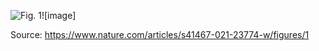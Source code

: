 <img src="https://media.springernature.com/full/springer-static/image/art%3A10.1038%2Fs41467-021-23774-w/MediaObjects/41467_2021_23774_Fig1_HTML.png" alt="Fig. 1"/>![image]


Source: https://www.nature.com/articles/s41467-021-23774-w/figures/1
